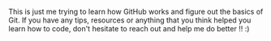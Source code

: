 This is just me trying to learn how GitHub works and figure out the basics of Git. 
If you have any tips, resources or anything that you think helped you learn how to code, don't hesitate to reach out and help me do better !! :)
